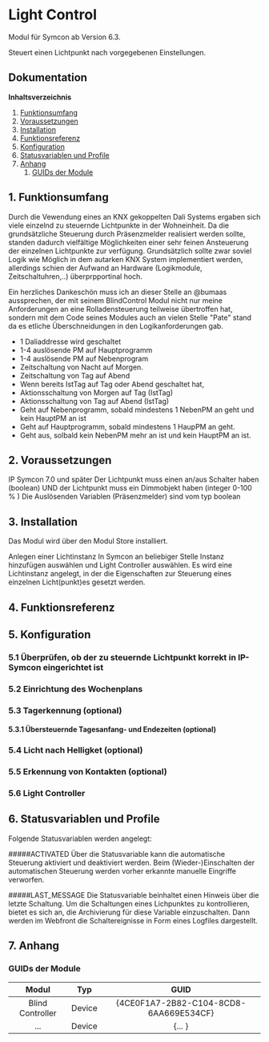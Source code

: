 # Light Control

Modul für Symcon ab Version 6.3.

Steuert einen Lichtpunkt nach vorgegebenen Einstellungen.

## Dokumentation

**Inhaltsverzeichnis**

1. [Funktionsumfang](#1-funktionsumfang)  
2. [Voraussetzungen](#2-voraussetzungen)  
3. [Installation](#3-installation)  
4. [Funktionsreferenz](#4-funktionsreferenz)
5. [Konfiguration](#5-konfiguration)  
6. [Statusvariablen und Profile](#6-statusvariablen-und-profile)  
7. [Anhang](#7-anhang)
    1. [GUIDs der Module](#guids-der-modul(e))

## 1. Funktionsumfang

Durch die Vewendung eines an KNX gekoppelten Dali Systems ergaben sich viele einzelnd zu steuernde Lichtpunkte in der Wohneinheit. Da die grundsätzliche Steuerung durch Präsenzmelder realisiert werden sollte, standen dadurch vielfältige Möglichkeiten einer sehr feinen Ansteuerung der einzelnen Lichtpunkte zur verfügung. Grundsätzlich sollte zwar soviel Logik wie Möglich in dem autarken KNX System implementiert werden, allerdings schien der Aufwand an Hardware (Logikmodule, Zeitschaltuhren,..) überprpportinal hoch.

Ein herzliches Dankeschön muss ich an dieser Stelle an @bumaas aussprechen, der mit seinem BlindControl Modul nicht nur meine Anforderungen an eine Rolladensteuerung teilweise übertroffen hat, sondern mit dem Code seines Modules auch an vielen Stelle "Pate" stand da es etliche Überschneidungen in den Logikanforderungen gab.

- 1 Daliaddresse wird geschaltet
- 1-4 auslösende PM auf Hauptprogramm
- 1-4 auslösende PM auf Nebenprogram
- Zeitschaltung von Nacht auf Morgen.
- Zeitschaltung von Tag auf Abend
- Wenn bereits IstTag auf Tag oder Abend geschaltet hat, 
- Aktionsschaltung von Morgen auf Tag (IstTag)
- Aktionsschaltung von Tag auf Abend (IstTag)
- Geht auf Nebenprogramm, sobald mindestens 1 NebenPM an geht und kein HauptPM an ist
- Geht auf Hauptprogramm, sobald mindestens 1 HaupPM an geht.
- Geht aus, solbald kein NebenPM mehr an ist und kein HauptPM an ist.

## 2. Voraussetzungen
IP Symcon 7.0 und später
Der Lichtpunkt muss einen an/aus Schalter haben (boolean)
UND der Lichtpunkt muss ein Dimmobjekt haben (integer 0-100 % )
Die Auslösenden Variablen (Präsenzmelder) sind vom typ boolean


## 3. Installation

Das Modul wird über den Modul Store installiert.

Anlegen einer Lichtinstanz
In Symcon an beliebiger Stelle Instanz hinzufügen auswählen und Light Controller auswählen. Es wird eine Lichtinstanz angelegt, in der die Eigenschaften zur Steuerung eines einzelnen Licht(punkt)es gesetzt werden.

## 4. Funktionsreferenz

## 5. Konfiguration

### 5.1 Überprüfen, ob der zu steuernde Lichtpunkt korrekt in IP-Symcon eingerichtet ist

### 5.2 Einrichtung des Wochenplans

### 5.3 Tagerkennung (optional)

#### 5.3.1 Übersteuernde Tagesanfang- und Endezeiten (optional)

### 5.4 Licht nach Helligket (optional)

### 5.5 Erkennung von Kontakten (optional)

### 5.6 Light Controller

## 6. Statusvariablen und Profile

Folgende Statusvariablen werden angelegt:

#####ACTIVATED
Über die Statusvariable kann die automatische Steuerung aktiviert und deaktiviert werden. Beim (Wieder-)Einschalten der automatischen Steuerung werden vorher erkannte manuelle Eingriffe verworfen.
 
#####LAST_MESSAGE
Die Statusvariable beinhaltet einen Hinweis über die letzte Schaltung. Um die Schaltungen eines Lichpunktes zu kontrollieren, bietet es sich an, die Archivierung für diese Variable einzuschalten. 
Dann werden im Webfront die Schaltereignisse in Form eines Logfiles dargestellt.  

## 7. Anhang

###  GUIDs der Module

|           Modul            |  Typ   |                  GUID                  |
|:--------------------------:|:------:|:--------------------------------------:|
|      Blind Controller      | Device | {4CE0F1A7-2B82-C104-8CD8-6AA669E534CF} |
| ...                        | Device | {...                                 } |